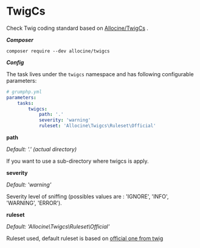 #  TwigCs

Check Twig coding standard based on [Allocine/TwigCs](https://github.com/allocine/twigcs) .

***Composer***

```
composer require --dev allocine/twigcs
```

***Config***

The task lives under the `twigcs` namespace and has following configurable parameters:

```yaml
# grumphp.yml
parameters:
    tasks:
        twigcs:
            path: '.'
            severity: 'warning'
            ruleset: 'Allocine\Twigcs\Ruleset\Official'
```

**path**

*Default: '.' (actual directory)*

If you want to use a sub-directory where twigcs is apply.


**severity**

*Default: 'warning'*

Severity level of sniffing (possibles values are : 'IGNORE', 'INFO', 'WARNING', 'ERROR').


**ruleset**

*Default: 'Allocine\Twigcs\Ruleset\Official'*

Ruleset used, default ruleset is based on [official one from twig](https://twig.symfony.com/doc/2.x/coding_standards.html)
